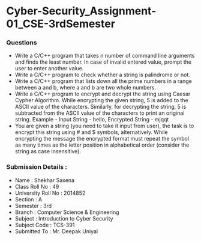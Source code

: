 # Cyber-Security_Assignment-01_CSE-3rdSemester
### Questions 
* Write a C/C++ program that takes n number of command line arguments and finds the least number. In case of invalid entered value, prompt the user to enter another value.
* Write a C/C++ program to check whether a string is palindrome or not.
* Write a C/C++ program that lists down all the prime numbers in a range between a and b, where a and b are two whole numbers.
* Write a C/C++ program to encrypt and decrypt the string using Caesar Cypher Algorithm. While encrypting the given string, 5 is added to the ASCII value of the characters. Similarly, for decrypting the string, 5 is subtracted from the ASCII value of the characters to print an original string. Example - Input String - hello, Encrypted String - mjqqt
* You are given a string (you need to take it input from user), the task is to encrypt this string
using # and $ symbols, alternatively. While encrypting the message the encrypted format must repeat
the symbol as many times as the letter position in alphabetical order (consider the string as case
insensitive).

### Submission Details :
* Name : Shekhar Saxena
* Class Roll No : 49
* University Roll No : 2014852
* Section : A
* Semester : 3rd
* Branch : Computer Science & Engineering
* Subject : Introduction to Cyber Security
* Subject Code : TCS-391
* Submitted To : Mr. Deepak Uniyal
